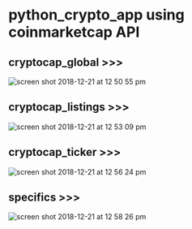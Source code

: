 # python_crypto_app using coinmarketcap API
## cryptocap_global >>>
![screen shot 2018-12-21 at 12 50 55 pm](https://user-images.githubusercontent.com/22898855/50358503-27b7e900-051f-11e9-8c1b-6130d3894dbf.png)
## cryptocap_listings >>>
![screen shot 2018-12-21 at 12 53 09 pm](https://user-images.githubusercontent.com/22898855/50358568-6c438480-051f-11e9-9f10-38a405a6a8e2.png)
## cryptocap_ticker >>>

![screen shot 2018-12-21 at 12 56 24 pm](https://user-images.githubusercontent.com/22898855/50358694-d9571a00-051f-11e9-8a32-8d00d81a7d5b.png)

## specifics >>>
![screen shot 2018-12-21 at 12 58 26 pm](https://user-images.githubusercontent.com/22898855/50358785-23d89680-0520-11e9-8311-caf5bbcdf4f9.png)
